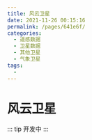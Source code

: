 ```yaml
---
title: 风云卫星
date: 2021-11-26 00:15:16
permalink: /pages/641e6f/
categories:
  - 遥感数据
  - 卫星数据
  - 其他卫星
  - 气象卫星
tags:
  - 
---
```

# 风云卫星

::: tip
开发中
:::

